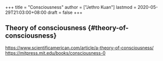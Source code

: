 +++
title = "Consciousness"
author = ["Jethro Kuan"]
lastmod = 2020-05-29T21:03:00+08:00
draft = false
+++

## Theory of consciousness {#theory-of-consciousness}

<https://www.scientificamerican.com/article/a-theory-of-consciousness/>
<https://mitpress.mit.edu/books/consciousness-0>
